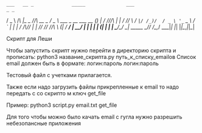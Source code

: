     ___   __ _              _____               ___                        _ _
   / _ \ /__\ |_            \_   \/\/\   __ _  / _ \   ___ _ __ ___   __ _(_) |
  / /_\//_\ | __|            / /\/    \ / _` |/ /_)/  / _ \ '_ ` _ \ / _` | | |
 / /_\\//__ | |_          /\/ /_/ /\/\ \ (_| / ___/  |  __/ | | | | | (_| | | |
 \____/\__/  \__|  _____  \____/\/    \/\__,_\/       \___|_| |_| |_|\__,_|_|_|



Скрипт для Леши 

Чтобы запустить скрипт нужно перейти в директорию скрипта и прописать:
python3 название_скрипта.py  путь_к_списку_emailов
Cписок email должен  быть в формате:
         логин:пароль
         логин:пароль

Тестовый файл с учетками прилагается.

Также если надо загрузить файлы прикрепленные к email то надо передать с
cо скрипто м ключ get_file

Пример:  python3 script.py email.txt  get_file

Для того чтобы можно было качать email c гугла  нужно разрешить
небезопансные приложения